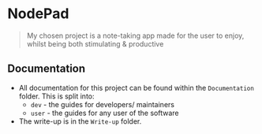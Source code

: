 # NodePad
> My chosen project is a note-taking app made for the user to enjoy, whilst being both stimulating & productive

## Documentation

- All documentation for this project can be found within the `Documentation` folder. This is split into:
  - `dev` - the guides for developers/ maintainers
  - `user` - the guides for any user of the software
- The write-up is in the `Write-up` folder.
